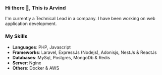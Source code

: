 ### Hi there 👋, This is Arvind

I'm currently a Technical Lead in a company.
I have been working on web application development.

### My Skills

- **Languages**: PHP, Javascript
- **Frameworks**: Laravel, ExpressJs (Nodejs), Adonisjs, NestJs & ReactJs
- **Databases**: MySql, Postgres, MongoDb & Redis
- **Server**: Nginx
- **Others**: Docker & AWS
